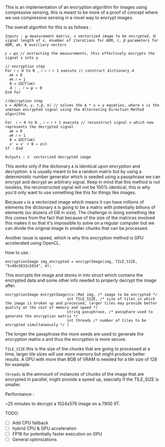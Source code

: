 This is an implementation of an encryption algorithm for images using compressive sensing, this is meant to be more of a proof of concept where we use compressive sensing in a novel way to encrypt images.

The overall algorthm for this is as follows : 

```
Inputs : 𝜓 measurement matrix, 𝑥 vectorized image to be encrypted, 𝑁 signal length of 𝑥, 𝑘number of iterations for ADM, 𝜏, 𝛽 parameters for ADM, 𝑒𝑘, θ auxiliary vectors

𝑦 ← 𝜓𝑥 // extracting the measurements, this effectively encrypts the signal 𝑥 into y

// encryption step
For 𝑖 ← 0 to N , 𝑖 ← 𝑖 + 1 execute // construct dictionary 𝐴
  𝑒𝑘 = 0
  𝑒𝑘 𝑖 = 1
  θ = 𝐼𝐷𝐶𝑇(𝑒𝑘)
  𝐴 : , 𝑖 = 𝜓 ∗ θ
End For

//decryption step
𝑠 = 𝐴𝐷𝑀(𝐴, 𝑦, 𝜏,𝛽, 𝑘) // solves the A * x = y equation, where 𝑥 is the unknown encrypted signal using the Alternating Direction Method algorithm

For  𝑖 ← 0 to N , 𝑖 ← 𝑖 + 1 execute // reconstruct signal 𝑥 which now represents the decrypted signal
  𝑒𝑘 = 0
  𝑒𝑘 𝑖 = 1
  θ = 𝐼𝐷𝐶𝑇(𝑒𝑘)
  𝑥′ = 𝑥′ + θ ∗ 𝑠(𝑖)
Sf - End

Outputs : 𝑥′ vectorized decrypted image
```

This works only if the dictionary ```A``` is identical upon encryption and decryption. ```A``` is usually meant to be a random matrix but by using a deterministic number generator which is seeded using a passphrase we can encrypt and decrypt an arbitrary signal. Keep in mind that this method is not lossless, the reconstructed signal will not be 100% identical, this is why you'd only want to use something like this for things like images.

Because ```𝑥``` is a vectorized image which means it can have millions of elements the dictionary ```A``` is going to be a matrix with potentially billions of elements (so dozens of GB in size). The challenge in doing something like this comes from the fact that because of the size of the matrices involved this makes it so that it's impossible to solve on a regular computer but we can divide the original image in smaller chunks that can be processed.

Another issue is speed, which is why this encryption method is GPU accelerated using OpenCL.

How to use :

```encryptionImage img_encrypted = encryptImage(img, TILE_SIZE, "5v48v5832v5924", 4);```

This encrypts the image and stores in into struct which contains the encrypted data and some other info needed to properly decrypt the image after. 

```
encryptionImage encryptImage(cv::Mat img, /* image to be encrypted */
							int TILE_SIZE, /* size of tiles in which the image is broken up and processed, larger tiles may provide better quality at the cost of memory and speed */
							string passphrase, /* passphare used to generate the encryption matrix */
							int threads /* number of tiles to be encrypted simultaneously */ )
```

The longer the passphrase the more seeds are used to generate the encryption matrix ```A``` and thus the encryption is more secure. 

```TILE_SIZE``` this is the size of the chunks that are going to processed at a time, larger tile sizes will use more memory but might produce better results. A GPU with more than 8GB of VRAM is needed for a tile size of 128 for example.

```threads``` is the ammount of instances of chunks of the image that are encrypted in parallel, might provide a speed up, sepcially if the TILE_SIZE is smaller.

Performance : 

~25 minutes to decrypt a 1024x576 image on a 7900 XT.

TODO:
- [ ] Add CPU fallback
- [ ] hybrid CPU & GPU acceleration 
- [ ] FP16 for potentially faster execution on GPU
- [ ] General optimizations
